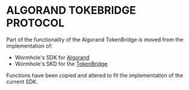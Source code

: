 # ALGORAND TOKEBRIDGE PROTOCOL

Part of the functionality of the Algorand TokenBridge is moved from the
implementation of:
- Wormhole's SDK for [Algorand](https://github.com/wormhole-foundation/wormhole/tree/38f02fa2fc8e80fc3af213959fe397cc6a936778/sdk/js/src/algorand)
- Wormhole's SKD for the [TokenBridge](https://github.com/wormhole-foundation/wormhole/tree/38f02fa2fc8e80fc3af213959fe397cc6a936778/sdk/js/src/token_bridge)

Functions have been copied and altered to fit the implementation of the current SDK.